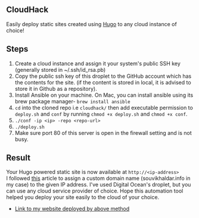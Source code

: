 ## CloudHack
Easily deploy static sites created using [Hugo](https://gohugo.io/) to any cloud instance of choice!  

## Steps
1. Create a cloud instance and assign it your system's public SSH key (generally stored in ~/.ssh/id_rsa.pb)  
2. Copy the public ssh key of this droplet to the GitHub account which has the contents for the site. (if the content is stored in local, it is advised to store it in Github as a repository).   
3. Install Ansible on your machine. On Mac, you can install ansible using its brew package manager- `brew install ansible`   
4. `cd` into the cloned repo i.e `cloudhack/` then add executable permission to `deploy.sh` and `conf` by running `chmod +x deploy.sh` and `chmod +x conf`.  
5. `./conf -ip <ip> -repo <repo-url>`  
6. `./deploy.sh`  
7. Make sure port 80 of this server is open in the firewall setting and is not busy.  


## Result
Your Hugo powered static site is now available at `http://<ip-address>`  
I followed [this](https://www.howlthemes.com/point-domain-name-digitalocean-droplet/) article to assign a custom domain name (souvikhaldar.info in my case) to the given IP address. I've used Digital Ocean's droplet, but you can use any cloud service provider of choice. Hope this automation tool helped you deploy your site easily to the cloud of your choice.  

* [Link to my website deployed by above method](http://souvikhaldar.info)
